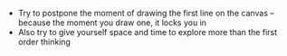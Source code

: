 - Try to postpone the moment of drawing the first line on the canvas – because the moment you draw one, it locks you in
- Also try to give yourself space and time to explore more than the first order thinking